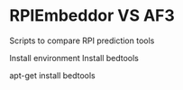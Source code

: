 # RPIEmbeddor VS AF3
Scripts to compare RPI prediction tools

Install environment
Install bedtools

apt-get install bedtools



